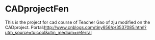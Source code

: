 # CADprojectFen
This is the project for cad course of Teacher Gao of zju modified on the CADproject. Portal:http://www.cnblogs.com/tiny656/p/3537085.html?utm_source=tuicool&utm_medium=referral
